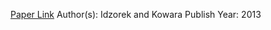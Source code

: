 
[Paper Link](https://www.scinapse.io/papers/2122956340)
Author(s): Idzorek and Kowara
Publish Year: 2013